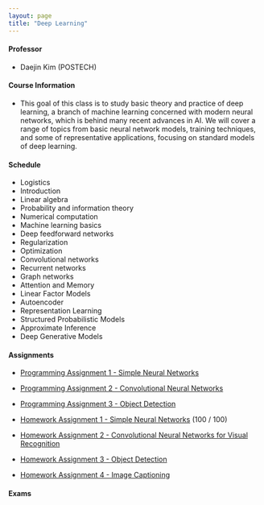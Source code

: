 ```yaml
---
layout: page
title: "Deep Learning"
---
```

#### Professor
- Daejin Kim (POSTECH)

#### Course Information

- This goal of this class is to study basic theory and practice of deep learning, a branch of machine learning concerned with modern neural networks, which is behind many recent advances in AI. We will cover a range of topics from basic neural network models, training techniques, and some of representative applications, focusing on standard models of deep learning. 

#### Schedule

- Logistics
- Introduction
- Linear algebra
- Probability and information theory 
- Numerical computation
- Machine learning basics
- Deep feedforward networks
- Regularization
- Optimization 
- Convolutional networks
- Recurrent networks 
- Graph networks
- Attention and Memory 
- Linear Factor Models
- Autoencoder
- Representation Learning
- Structured Probabilistic Models
- Approximate Inference 
- Deep Generative Models


#### Assignments

- [Programming Assignment 1 - Simple Neural Networks](/courses/deep-learning/AIGS538_PA1_20222421.pdf)

- [Programming Assignment 2 - Convolutional Neural Networks](/courses/deep-learning/AIGS538_PA2_20222421.pdf)

- [Programming Assignment 3 - Object Detection](/courses/deep-learning/AIGS538_PA3_20222421.pdf)

- [Homework Assignment 1 - Simple Neural Networks](/courses/deep-learning/AIGS538_HW1_20222421.pdf) (100 / 100)

- [Homework Assignment 2 - Convolutional Neural Networks for Visual Recognition](/courses/deep-learning/AIGS538_HW2_20222421.pdf)

- [Homework Assignment 3 - Object Detection](/courses/deep-learning/AIGS538_HW3_20222421.pdf)

- [Homework Assignment 4 - Image Captioning](/courses/deep-learning/AIGS538_HW4_20222421.pdf)


#### Exams
